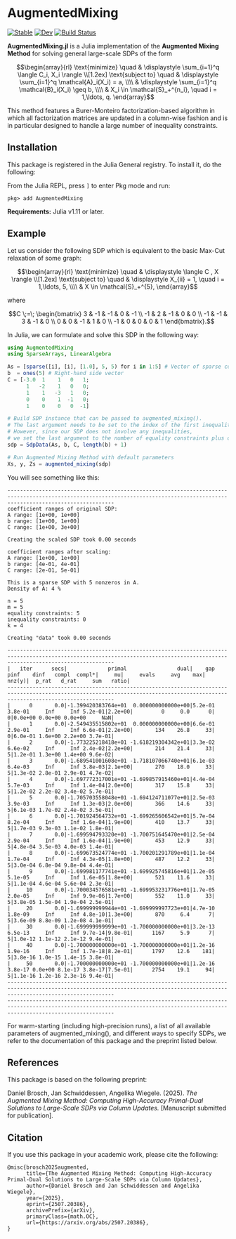# AugmentedMixing

[![Stable](https://img.shields.io/badge/docs-stable-blue.svg)](https://jschwiddessen.github.io/AugmentedMixing.jl/stable/)
[![Dev](https://img.shields.io/badge/docs-dev-blue.svg)](https://jschwiddessen.github.io/AugmentedMixing.jl/dev/)
[![Build Status](https://github.com/jschwiddessen/AugmentedMixing.jl/actions/workflows/CI.yml/badge.svg?branch=main)](https://github.com/jschwiddessen/AugmentedMixing.jl/actions/workflows/CI.yml?query=branch%3Amain)

__AugmentedMixing.jl__ is a Julia implementation of the **Augmented Mixing Method** for solving general large-scale SDPs of the form

```math
\begin{array}{rl}
\text{minimize} \quad & \displaystyle \sum_{i=1}^q \langle C_i, X_i \rangle \\[1.2ex]
\text{subject to} \quad & \displaystyle \sum_{i=1}^q \mathcal{A}_i(X_i) = a, \\\\
& \displaystyle \sum_{i=1}^q \mathcal{B}_i(X_i) \geq b, \\\\
& X_i \in \mathcal{S}_+^{n_i}, \quad i = 1,\ldots, q.
\end{array}
```

This method features a Burer-Monteiro factorization-based algorithm in which all factorization matrices are updated in a column-wise fashion and is in particular designed to handle a large number of inequality constraints.

## Installation
This package is registered in the Julia General registry. To install it, do the following:

From the Julia REPL, press `]` to enter Pkg mode and run:
```julia-repl
pkg> add AugmentedMixing
```
**Requirements:** Julia v1.11 or later.

## Example
Let us consider the following SDP which is equivalent to the basic Max-Cut relaxation of some graph:
```math
\begin{array}{rl}
\text{minimize} \quad & \displaystyle \langle C , X \rangle \\[1.2ex]
\text{subject to} \quad & \displaystyle X_{ii} = 1, \quad i = 1,\ldots, 5, \\\\
& X \in \mathcal{S}_+^{5},
\end{array}
```
where
```math
C \;=\;
\begin{bmatrix}
3 & -1 & -1 & 0 & -1 \\
-1 & 2 & -1 & 0 & 0 \\
-1 & -1 & 3 & -1 & 0 \\
0 & 0 & -1 & 1 & 0 \\
-1 & 0 & 0 & 0 & 1
\end{bmatrix}.
```

In Julia, we can formulate and solve this SDP in the following way:

```julia
using AugmentedMixing
using SparseArrays, LinearAlgebra

As = [sparse([i], [i], [1.0], 5, 5) for i in 1:5] # Vector of sparse constraint matrices
b  = ones(5) # Right-hand side vector
C = [-3.0  1    1   0   1;
      1   -2    1   0   0;
      1    1   -3   1   0;
      0    0    1  -1   0;
      1    0    0   0  -1]

# Build SDP instance that can be passed to augmented_mixing().
# The last argument needs to be set to the index of the first inequality constraint in the SDP.
# However, since our SDP does not involve any inequalities,
# we set the last argument to the number of equality constraints plus one.
sdp = SdpData(As, b, C, length(b) + 1)

# Run Augmented Mixing Method with default parameters
Xs, y, Zs = augmented_mixing(sdp)
```

You will see something like this:

```
------------------------------------------------------------------------------------------------------------------------------------------------------------------------------
coefficient ranges of original SDP:
A range: [1e+00, 1e+00]
b range: [1e+00, 1e+00]
C range: [1e+00, 3e+00]

Creating the scaled SDP took 0.00 seconds

coefficient ranges after scaling:
A range: [1e+00, 1e+00]
b range: [4e-01, 4e-01]
C range: [2e-01, 5e-01]

This is a sparse SDP with 5 nonzeros in A.
Density of A: 4 %

n = 5
m = 5
equality constraints: 5
inequality constraints: 0
k = 4

Creating "data" took 0.00 seconds

------------------------------------------------------------------------------------------------------------------------------------------------------------------------------
|   iter      secs|             primal                dual|    gap    pinf    dinf   compl  compl*|     mu|     evals     avg    max|  nnz(y)|  p_rat   d_rat     sum   ratio|
------------------------------------------------------------------------------------------------------------------------------------------------------------------------------
|      0       0.0|-1.399420383764e+01  0.000000000000e+00|5.2e-01 3.8e-01     Inf     Inf 5.2e-01|2.2e+00|         0     0.0      0|       0|0.0e+00 0.0e+00 0.0e+00     NaN|
|      1       0.0|-2.549435515802e+01  0.000000000000e+00|6.6e-01 2.9e-01     Inf     Inf 6.6e-01|2.2e+00|       134    26.8     33|       0|6.0e-01 1.6e+00 2.2e+00 3.7e-01|
|      2       0.0|-1.773225218418e+01 -1.618219304342e+01|3.3e-02 6.6e-02     Inf     Inf 2.4e-02|2.2e+00|       214    21.4     33|       5|1.2e-01 1.3e+00 1.4e+00 9.6e-02|
|      3       0.0|-1.689541001608e+01 -1.718107066740e+01|6.1e-03 6.4e-03     Inf     Inf 3.8e-03|2.1e+00|       270    18.0     33|       5|1.3e-02 2.8e-01 2.9e-01 4.7e-02|
|      4       0.0|-1.697772317001e+01 -1.699857915460e+01|4.4e-04 5.7e-03     Inf     Inf 1.4e-04|2.0e+00|       317    15.8     33|       5|1.2e-02 2.2e-02 3.4e-02 5.7e-01|
|      5       0.0|-1.705703558048e+01 -1.694124711077e+01|2.5e-03 3.9e-03     Inf     Inf 1.3e-03|2.0e+00|       366    14.6     33|       5|6.1e-03 1.7e-02 2.4e-02 3.5e-01|
|      6       0.0|-1.701924564732e+01 -1.699265606542e+01|5.7e-04 8.2e-04     Inf     Inf 1.6e-04|1.9e+00|       410    13.7     33|       5|1.7e-03 9.3e-03 1.1e-02 1.8e-01|
|      7       0.0|-1.699594793320e+01 -1.700751645470e+01|2.5e-04 2.9e-04     Inf     Inf 1.6e-04|1.9e+00|       453    12.9     33|       5|4.8e-04 3.5e-03 4.0e-03 1.4e-01|
|      8       0.0|-1.699673524774e+01 -1.700201291789e+01|1.1e-04 1.7e-04     Inf     Inf 4.3e-05|1.8e+00|       487    12.2     33|       5|3.0e-04 6.8e-04 9.8e-04 4.4e-01|
|      9       0.0|-1.699981177741e+01 -1.699925745816e+01|1.2e-05 5.1e-05     Inf     Inf 1.6e-05|1.8e+00|       521    11.6     33|       5|1.1e-04 4.6e-04 5.6e-04 2.3e-01|
|     10       0.0|-1.700034576581e+01 -1.699953231776e+01|1.7e-05 2.0e-05     Inf     Inf 9.9e-06|1.7e+00|       552    11.0     33|       5|3.8e-05 1.5e-04 1.9e-04 2.5e-01|
|     20       0.0|-1.699999999944e+01 -1.699999997723e+01|4.7e-10 1.8e-09     Inf     Inf 4.8e-10|1.3e+00|       870     6.4      7|       5|3.6e-09 8.8e-09 1.2e-08 4.1e-01|
|     30       0.0|-1.699999999999e+01 -1.700000000000e+01|3.2e-13 6.5e-13     Inf     Inf 9.7e-14|9.8e-01|      1167     5.9      7|       5|1.0e-12 1.1e-12 2.1e-12 9.4e-01|
|     40       0.0|-1.700000000000e+01 -1.700000000000e+01|1.2e-16 1.9e-16     Inf     Inf 1.7e-18|8.2e-01|      1797    12.6    181|       5|3.8e-16 1.0e-15 1.4e-15 3.8e-01|
|     50       0.0|-1.700000000000e+01 -1.700000000000e+01|1.2e-16 3.8e-17 0.0e+00 8.1e-17 3.8e-17|7.5e-01|      2754    19.1     94|       5|1.1e-16 1.2e-16 2.3e-16 9.4e-01|
------------------------------------------------------------------------------------------------------------------------------------------------------------------------------
------------------------------------------------------------------------------------------------------------------------------------------------------------------------------
```

For warm-starting (including high-precision runs), a list of all available parameters of augmented_mixing(), and different ways to specify SDPs, we refer to the documentation of this package and the preprint listed below.

## References
This package is based on the following preprint:

Daniel Brosch, Jan Schwiddessen, Angelika Wiegele. (2025). _The Augmented Mixing Method: Computing High-Accuracy Primal-Dual Solutions to Large-Scale SDPs via Column Updates._ [Manuscript submitted for publication].

## Citation
If you use this package in your academic work, please cite the following:
```
@misc{brosch2025augmented,
      title={The Augmented Mixing Method: Computing High-Accuracy Primal-Dual Solutions to Large-Scale SDPs via Column Updates}, 
      author={Daniel Brosch and Jan Schwiddessen and Angelika Wiegele},
      year={2025},
      eprint={2507.20386},
      archivePrefix={arXiv},
      primaryClass={math.OC},
      url={https://arxiv.org/abs/2507.20386}, 
}
```
